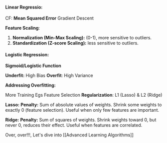 
#### **Linear Regressio**:

CF: **Mean Squared Error**
Gradient Descent

**Feature Scaling**:
1) **Normalization (Min-Max Scaling):** (0-1), more sensitive to outliers.
2) **Standardization (Z-score Scaling):** less sensitive to outliers.

#### **Logistic Regression**:

**Sigmoid/Logistic Function**

**Underfit:** High Bias
**Overfit**: High Variance

**Addressing Overfitting:**

More Training Egs
Feature Selection
**Regularization**: L1 (Lasso) &  L2 (Ridge)

**Lasso:**
**Penalty:** Sum of absolute values of weights.
Shrink some weights to exactly 0 (feature selection).
Useful when only few features are important.

**Ridge:**
**Penalty:** Sum of squares of weights.
Shrink weights toward 0, but never 0, reduces their effect.
Useful when features are correlated.

Over, over!!!, Let's dive into [[Advanced Learning Algorithms]]